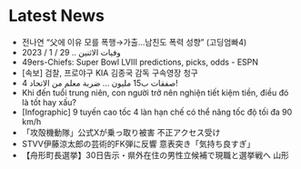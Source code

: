 # Latest News
-  전나연 “父에 이유 모를 폭행→가출…남친도 폭력 성향” (고딩엄빠4)
-  وفيات الاثنين .. 29 / 1 / 2023
-  49ers-Chiefs: Super Bowl LVIII predictions, picks, odds - ESPN
-  [속보] 검찰, 프로야구 KIA 김종국 감독 구속영장 청구
-  4 صفقات ب15 مليون … ضربة معلم من الاتحاد!
-  Khi đến tuổi trung niên, con người trở nên nghiện tiết kiệm tiền, điều đó là tốt hay xấu?
-  [Infographic] 9 tuyến cao tốc 4 làn hạn chế có thể nâng tốc độ tối đa 90 km/h
-  「攻殻機動隊」公式Xが乗っ取り被害 不正アクセス受け
-  STVV伊藤涼太郎の芸術的FK弾に反響 意表突き「気持ち良すぎ」
-  【舟形町長選挙】30日告示・県外在住の男性立候補で現職と選挙戦へ 山形
